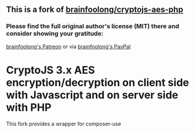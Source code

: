 ## This is a fork of [brainfoolong/cryptojs-aes-php](https://github.com/brainfoolong/cryptojs-aes-php)
### Please find the full original author's license (MIT) there and consider showing your gratitude:
[brainfoolong's Patreon](https://www.patreon.com/brainfoolong) or via [brainfoolong's PayPal](https://www.paypal.me/brainfoolong)

  
# CryptoJS 3.x AES encryption/decryption on client side with Javascript and on server side with PHP

This fork provides a wrapper for composer-use